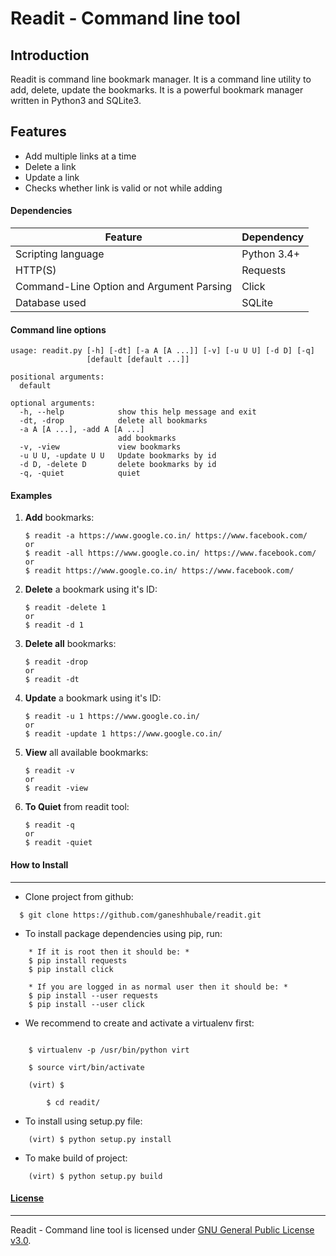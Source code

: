 # Readit - Command line tool

## Introduction
Readit is command line bookmark manager. It is a command line utility to add, delete, update the bookmarks. It is a powerful bookmark manager written in Python3 and SQLite3.

## Features

  - Add multiple links at a time
  - Delete a link
  - Update a link
  - Checks whether link is valid or not while adding

#### Dependencies

| Feature | Dependency |
| --- | --- |
| Scripting language | Python 3.4+ |
| HTTP(S) | Requests |
| Command-Line Option and Argument Parsing  | Click |
| Database used  | SQLite |


#### Command line options

```
usage: readit.py [-h] [-dt] [-a A [A ...]] [-v] [-u U U] [-d D] [-q]
                 [default [default ...]]

positional arguments:
  default

optional arguments:
  -h, --help            show this help message and exit
  -dt, -drop            delete all bookmarks
  -a A [A ...], -add A [A ...]
                        add bookmarks
  -v, -view             view bookmarks
  -u U U, -update U U   Update bookmarks by id
  -d D, -delete D       delete bookmarks by id	
  -q, -quiet            quiet
```

#### Examples

1. **Add**  bookmarks:

       $ readit -a https://www.google.co.in/ https://www.facebook.com/
       or
       $ readit -all https://www.google.co.in/ https://www.facebook.com/
       or
       $ readit https://www.google.co.in/ https://www.facebook.com/
    
2. **Delete** a bookmark using it's ID:

       $ readit -delete 1 
       or
       $ readit -d 1  
    
3. **Delete all**  bookmarks:

       $ readit -drop
       or
       $ readit -dt 
       
4. **Update** a bookmark using it's ID:

       $ readit -u 1 https://www.google.co.in/
       or
       $ readit -update 1 https://www.google.co.in/ 
    
5. **View** all available bookmarks:

       $ readit -v
       or 
       $ readit -view
       
6. **To Quiet** from readit tool:

       $ readit -q
       or
       $ readit -quiet

#### How to Install
-----------------

* Clone project from github:
```
  $ git clone https://github.com/ganeshhubale/readit.git
```
* To install package dependencies using pip, run:
```
    * If it is root then it should be: *
    $ pip install requests
    $ pip install click

    * If you are logged in as normal user then it should be: *
    $ pip install --user requests
    $ pip install --user click

```
* We recommend to create and activate a virtualenv first:
```

  	$ virtualenv -p /usr/bin/python virt

  	$ source virt/bin/activate

  	(virt) $

        $ cd readit/

```
* To install using setup.py file:
```	
	(virt) $ python setup.py install
```
* To make build of project:
```
	(virt) $ python setup.py build
```	

    
 
#### [License](https://github.com/ganeshhubale/readit/blob/master/LICENSE)
----

Readit - Command line tool is licensed under [GNU General Public License v3.0](https://github.com/ganeshhubale/readit/blob/master/LICENSE).



